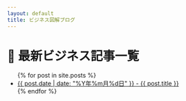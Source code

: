 ```yaml
---
layout: default
title: ビジネス図解ブログ
---
```


# 📘 最新ビジネス記事一覧

<ul>
  {% for post in site.posts %}
    <li>
      <a href="{{ site.baseurl }}{{ post.url }}">{{ post.date | date: "%Y年%m月%d日" }} - {{ post.title }}</a>
    </li>
  {% endfor %}
</ul>
